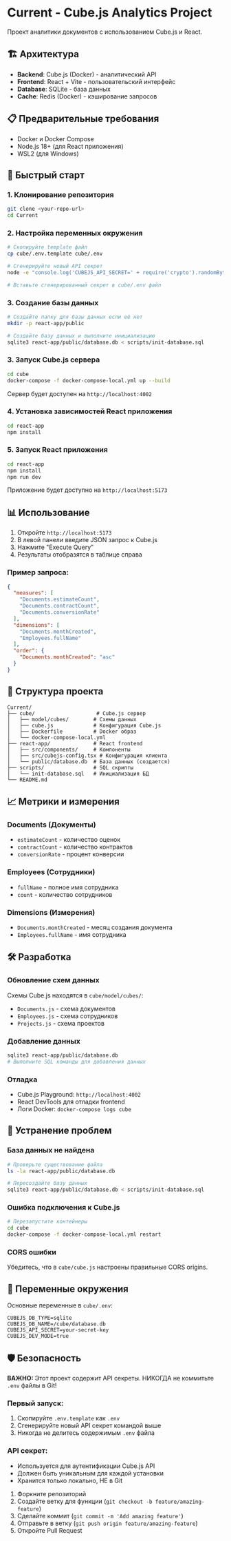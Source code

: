 # Current - Cube.js Analytics Project

Проект аналитики документов с использованием Cube.js и React.

## 🏗️ Архитектура

- **Backend**: Cube.js (Docker) - аналитический API
- **Frontend**: React + Vite - пользовательский интерфейс
- **Database**: SQLite - база данных
- **Cache**: Redis (Docker) - кэширование запросов

## 📋 Предварительные требования

- Docker и Docker Compose
- Node.js 18+ (для React приложения)
- WSL2 (для Windows)

## 🚀 Быстрый старт

### 1. Клонирование репозитория
```bash
git clone <your-repo-url>
cd Current
```

### 2. Настройка переменных окружения
```bash
# Скопируйте template файл
cp cube/.env.template cube/.env

# Сгенерируйте новый API секрет
node -e "console.log('CUBEJS_API_SECRET=' + require('crypto').randomBytes(64).toString('hex'))"

# Вставьте сгенерированный секрет в cube/.env файл
```

### 3. Создание базы данных
```bash
# Создайте папку для базы данных если её нет
mkdir -p react-app/public

# Создайте базу данных и выполните инициализацию
sqlite3 react-app/public/database.db < scripts/init-database.sql
```

### 3. Запуск Cube.js сервера
```bash
cd cube
docker-compose -f docker-compose-local.yml up --build
```
Сервер будет доступен на `http://localhost:4002`

### 4. Установка зависимостей React приложения
```bash
cd react-app
npm install
```

### 5. Запуск React приложения
```bash
cd react-app
npm install
npm run dev
```
Приложение будет доступно на `http://localhost:5173`

## 📊 Использование

1. Откройте `http://localhost:5173`
2. В левой панели введите JSON запрос к Cube.js
3. Нажмите "Execute Query"
4. Результаты отобразятся в таблице справа

### Пример запроса:
```json
{
  "measures": [
    "Documents.estimateCount",
    "Documents.contractCount", 
    "Documents.conversionRate"
  ],
  "dimensions": [
    "Documents.monthCreated",
    "Employees.fullName"
  ],
  "order": {
    "Documents.monthCreated": "asc"
  }
}
```

## 🔧 Структура проекта

```
Current/
├── cube/                    # Cube.js сервер
│   ├── model/cubes/        # Схемы данных
│   ├── cube.js             # Конфигурация Cube.js
│   ├── Dockerfile          # Docker образ
│   └── docker-compose-local.yml
├── react-app/              # React frontend
│   ├── src/components/     # Компоненты
│   ├── src/cubejs-config.tsx # Конфигурация клиента
│   └── public/database.db  # База данных (создается)
├── scripts/                # SQL скрипты
│   └── init-database.sql   # Инициализация БД
└── README.md
```

## 📈 Метрики и измерения

### Documents (Документы)
- `estimateCount` - количество оценок
- `contractCount` - количество контрактов
- `conversionRate` - процент конверсии

### Employees (Сотрудники)
- `fullName` - полное имя сотрудника
- `count` - количество сотрудников

### Dimensions (Измерения)
- `Documents.monthCreated` - месяц создания документа
- `Employees.fullName` - имя сотрудника

## 🛠️ Разработка

### Обновление схем данных
Схемы Cube.js находятся в `cube/model/cubes/`:
- `Documents.js` - схема документов
- `Employees.js` - схема сотрудников
- `Projects.js` - схема проектов

### Добавление данных
```bash
sqlite3 react-app/public/database.db
# Выполните SQL команды для добавления данных
```

### Отладка
- Cube.js Playground: `http://localhost:4002`
- React DevTools для отладки frontend
- Логи Docker: `docker-compose logs cube`

## 🐛 Устранение проблем

### База данных не найдена
```bash
# Проверьте существование файла
ls -la react-app/public/database.db

# Пересоздайте базу данных
sqlite3 react-app/public/database.db < scripts/init-database.sql
```

### Ошибка подключения к Cube.js
```bash
# Перезапустите контейнеры
cd cube
docker-compose -f docker-compose-local.yml restart
```

### CORS ошибки
Убедитесь, что в `cube/cube.js` настроены правильные CORS origins.

## 📝 Переменные окружения

Основные переменные в `cube/.env`:
```
CUBEJS_DB_TYPE=sqlite
CUBEJS_DB_NAME=/cube/database.db
CUBEJS_API_SECRET=your-secret-key
CUBEJS_DEV_MODE=true
```

## 🛡️ Безопасность

**ВАЖНО:** Этот проект содержит API секреты. НИКОГДА не коммитьте `.env` файлы в Git!

### Первый запуск:
1. Скопируйте `.env.template` как `.env`
2. Сгенерируйте новый API секрет командой выше
3. Никогда не делитесь содержимым `.env` файла

### API секрет:
- Используется для аутентификации Cube.js API
- Должен быть уникальным для каждой установки
- Хранится только локально, НЕ в Git

1. Форкните репозиторий
2. Создайте ветку для функции (`git checkout -b feature/amazing-feature`)
3. Сделайте коммит (`git commit -m 'Add amazing feature'`)
4. Отправьте в ветку (`git push origin feature/amazing-feature`)
5. Откройте Pull Request